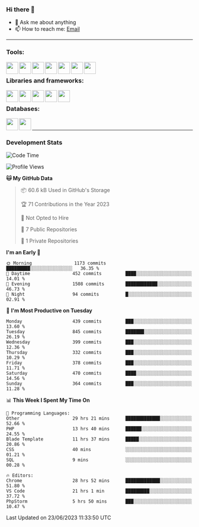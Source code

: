 ### Hi there 👋

- 💬 Ask me about anything
- 📫 How to reach me: [Email]

---

### Tools:
<img align='left' height="32" width="32" src="https://cdn.jsdelivr.net/npm/simple-icons@4.8.0/icons/phpstorm.svg" />
<img align='left' height="32" width="32" src="https://cdn.jsdelivr.net/npm/simple-icons@4.8.0/icons/webstorm.svg" />
<img align='left' height="32" width="32" src="https://cdn.jsdelivr.net/npm/simple-icons@4.8.0/icons/visualstudiocode.svg" />
<img align='left' height="32" width="32" src="https://cdn.jsdelivr.net/npm/simple-icons@4.8.0/icons/sublimetext.svg" />
<img align='left' height="32" width="32" src="https://cdn.jsdelivr.net/npm/simple-icons@4.8.0/icons/laragon.svg" />
<img align='left' height="32" width="32" src="https://cdn.jsdelivr.net/npm/simple-icons@4.8.0/icons/docker.svg" />
<img align='left' height="32" width="32" src="https://cdn.jsdelivr.net/npm/simple-icons@4.8.0/icons/amazonaws.svg" />
<br>

### Libraries and frameworks:
<img align='left' height="32" width="32" src="https://cdn.jsdelivr.net/npm/simple-icons@4.8.0/icons/laravel.svg" />
<img align='left' height="32" width="32" src="https://cdn.jsdelivr.net/npm/simple-icons@4.8.0/icons/vue-dot-js.svg" />
<img align='left' height="32" width="32" src="https://cdn.jsdelivr.net/npm/simple-icons@4.8.0/icons/jquery.svg" />
<img align='left' height="32" width="32" src="https://cdn.jsdelivr.net/npm/simple-icons@4.8.0/icons/sass.svg" />
<img align='left' height="32" width="32" src="https://cdn.jsdelivr.net/npm/simple-icons@4.8.0/icons/tailwindcss.svg" />
<br>

### Databases:
<img align='left' height="32" width="32" src="https://cdn.jsdelivr.net/npm/simple-icons@4.8.0/icons/mysql.svg" />
<img align='left' height="32" width="32" src="https://cdn.jsdelivr.net/npm/simple-icons@4.8.0/icons/microsoftsqlserver.svg" />
<br>

---
### Development Stats
<!--START_SECTION:waka-->
![Code Time](http://img.shields.io/badge/Code%20Time-1%2C868%20hrs%2023%20mins-blue)

![Profile Views](http://img.shields.io/badge/Profile%20Views-18-blue)

**🐱 My GitHub Data** 

> 📦 60.6 kB Used in GitHub's Storage 
 > 
> 🏆 71 Contributions in the Year 2023
 > 
> 🚫 Not Opted to Hire
 > 
> 📜 7 Public Repositories 
 > 
> 🔑 1 Private Repositories 
 > 
**I'm an Early 🐤** 

```text
🌞 Morning                1173 commits        █████████░░░░░░░░░░░░░░░░   36.35 % 
🌆 Daytime                452 commits         ████░░░░░░░░░░░░░░░░░░░░░   14.01 % 
🌃 Evening                1508 commits        ████████████░░░░░░░░░░░░░   46.73 % 
🌙 Night                  94 commits          █░░░░░░░░░░░░░░░░░░░░░░░░   02.91 % 
```
📅 **I'm Most Productive on Tuesday** 

```text
Monday                   439 commits         ███░░░░░░░░░░░░░░░░░░░░░░   13.60 % 
Tuesday                  845 commits         ███████░░░░░░░░░░░░░░░░░░   26.19 % 
Wednesday                399 commits         ███░░░░░░░░░░░░░░░░░░░░░░   12.36 % 
Thursday                 332 commits         ███░░░░░░░░░░░░░░░░░░░░░░   10.29 % 
Friday                   378 commits         ███░░░░░░░░░░░░░░░░░░░░░░   11.71 % 
Saturday                 470 commits         ████░░░░░░░░░░░░░░░░░░░░░   14.56 % 
Sunday                   364 commits         ███░░░░░░░░░░░░░░░░░░░░░░   11.28 % 
```


📊 **This Week I Spent My Time On** 

```text
💬 Programming Languages: 
Other                    29 hrs 21 mins      █████████████░░░░░░░░░░░░   52.66 % 
PHP                      13 hrs 40 mins      ██████░░░░░░░░░░░░░░░░░░░   24.55 % 
Blade Template           11 hrs 37 mins      █████░░░░░░░░░░░░░░░░░░░░   20.86 % 
CSS                      40 mins             ░░░░░░░░░░░░░░░░░░░░░░░░░   01.21 % 
SQL                      9 mins              ░░░░░░░░░░░░░░░░░░░░░░░░░   00.28 % 

🔥 Editors: 
Chrome                   28 hrs 52 mins      █████████████░░░░░░░░░░░░   51.80 % 
VS Code                  21 hrs 1 min        █████████░░░░░░░░░░░░░░░░   37.72 % 
PhpStorm                 5 hrs 50 mins       ███░░░░░░░░░░░░░░░░░░░░░░   10.47 % 
```


 Last Updated on 23/06/2023 11:33:50 UTC
<!--END_SECTION:waka-->

[huyviet]: https://huyviet.vn/
[EMAIl]: https://mail.google.com/mail/u/0/?fs=1&tf=cm&source=mailto&to=huynguyenviet0110@gmail.com
